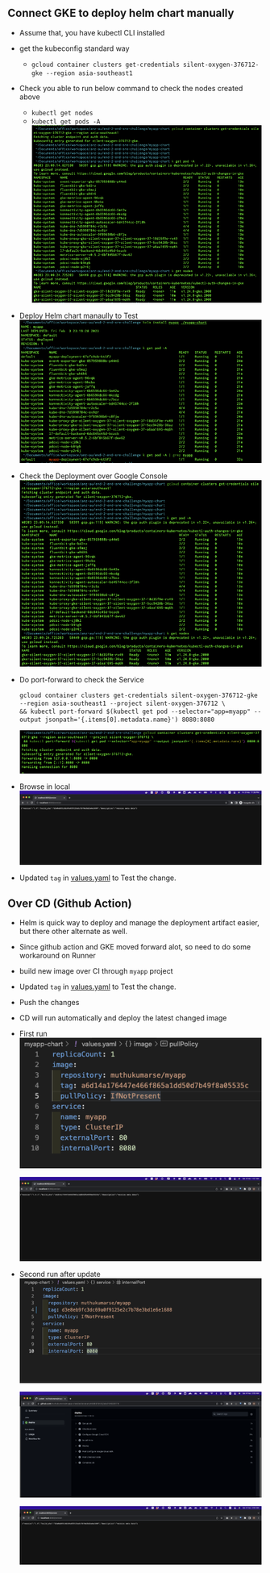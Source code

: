 ## Connect GKE to deploy helm chart manually
- Assume that, you have kubectl CLI installed
- get the kubeconfig standard way
  - `gcloud container clusters get-credentials silent-oxygen-376712-gke --region asia-southeast1`
- Check you able to run below command to check the nodes created above
  - `kubectl get nodes`
  - `kubectl get pods -A`
  ![GKE Connection](./evidence/connect-gke.png)

- Deploy Helm chart manaully to Test
![Helm Install](./evidence/deploy-helm-chart-manually.png)

- Check the Deployment over Google Console
![Deployment](./evidence/connect-gke.png)

- Do port-forward to check the Service
  ```
  gcloud container clusters get-credentials silent-oxygen-376712-gke --region asia-southeast1 --project silent-oxygen-376712 \
  && kubectl port-forward $(kubectl get pod --selector="app=myapp" --output jsonpath='{.items[0].metadata.name}') 8080:8080
  ```
  ![Port Forward](./evidence/port-forward.png)

- Browse in local
![Test the Site](./evidence/browse-site.png)

- Updated `tag` in [values.yaml](./values.yaml) to Test the change.

## Over CD (Github Action)
- Helm is quick way to deploy and manage the deployment artifact easier, but there other alternate as well.
- Since github action and GKE moved forward alot, so need to do some workaround on Runner
- build new image over CI through `myapp` project
- Updated `tag` in [values.yaml](./values.yaml) to Test the change.
- Push the changes
- CD will run automatically and deploy the latest changed image
- First run
  ![Source](./evidence/source-firstrun.png)

  ![Output](./evidence/output-firstrun.png)
- Second run after update
  ![Source](./evidence/source-secondrun.png)

  ![Pipeline](./evidence/deploy-secondrun.png)

  ![Output](./evidence/output-secondrun.png)
